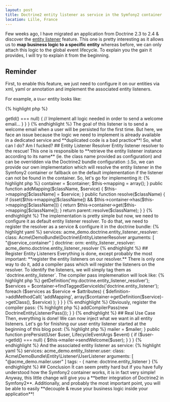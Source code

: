 ```yaml
---
layout: post
title: Doctrine2 entity listener as service in the Symfony2 container
location: Lille, France
---
```


Few weeks ago, I have migrated an application from Doctrine 2.3 to 2.4 & discover the
[entity listener](http://docs.doctrine-project.org/en/latest/reference/events.html#entity-listeners) feature.
This one is pretty interesting as it allows us to **map business logic to a specific entity** whereas before, we can
only attach this logic to the global event lifecycle. To explain you the gain it provides, I will try to explain it
from the beginning.

## Reminder

First, to enable this feature, we just need to configure it on our entities via xml, yaml or annotation and
implement the associated entity listeners.

For example, a `User` entity looks like:

{% highlight php %}
<?php
namespace Acme\DemoBundle\Entity;

use Doctrine\ORM\Mapping as ORM;

/**
 * @ORM\Entity
 * @ORM\EntityListeners({ "Acme\DemoBundle\Entity\Listener\UserListener" })
 */
class User
{
    // ....
}
{% endhighlight %}

And the associated entity listener looks like:

{% highlight php %}
<?php
namespace Acme\DemoBundle\Entity\Listener;

use Doctrine\ORM\Event\LifecycleEventArgs;
use Acme\DemoBundle\Entity\User;

class UserListener
{
    public function prePersist(User $user, LifecycleEventArgs $event)
    {
        // Checks the user is new.
        if ($user->getId() === null) {
            // Implement all logic needed in order to send a welcome email...
        }
    }
}
{% endhighlight %}

The goal of this listener is to send a welcome email when a user will be persisted for the first time. But here, we
face an issue because the logic we need to implement is already available in a dedicated service and
**duplicated code is a bad practice**! So, what can I do? Am I fucked?

## Entity Listener Resolver

Entity listener resolver to the rescue! This one is responsible to **retrieve the entity listener instance according to its name**
(ie. the class name provided as configuration) and can be overridden via the Doctrine2 bundle configuration :).So, we
can provide our own implementation which will resolve the entity listener in the Symfony2 container or fallback on the
default implementation if the listener can not be found in the container.

So, let's go for implementing it:

{% highlight php %}
<?php
namespace Acme\DemoBundle\Doctrine;

use Doctrine\ORM\Mapping\DefaultEntityListenerResolver;
use Symfony\Component\DependencyInjection\ContainerInterface;

class EntityListenerResolver extends DefaultEntityListenerResolver
{
    private $container;
    private $mapping;

    public function __construct(ContainerInterface $container)
    {
        $this->container = $container;
        $this->mapping = array();
    }

    public function addMapping($className, $service)
    {
        $this->mapping[$className] = $service;
    }

    public function resolve($className)
    {
        if (isset($this->mapping[$className]) && $this->container->has($this->mapping[$className])) {
            return $this->container->get($this->mapping[$className]);
        }

        return parent::resolve($className);
    }
}
{% endhighlight %}

The implementation is pretty simple but now, we need to configure it as default entity listener resolver. To do that,
we need to register the resolver as a service & configure it in the doctrine bundle:

{% highlight yaml %}
services:
    acme_demo.doctrine.entity_listener_resolver:
        class: Acme\DemoBundle\Doctrine\EntityListenerResolver
        arguments: [ "@service_container" ]

doctrine:
    orm:
        entity_listener_resolver: acme_demo.doctrine.entity_listener_resolver
{% endhighlight %}

## Register Entity Listeners

Everything is done, except probably the most important: **register the entity listeners on our resolver.** There is
only one way to do it, add a compiler pass which will register the listeners on the resolver. To identify the
listeners, we will simply tag them as `doctrine.entity_listener`.

The compiler pass implemenation will look like:

{% highlight php %}
<?php
namespace Acme\DemoBundle\DependencyInjection\Compiler;

use Symfony\Component\DependencyInjection\CompilerPass\CompilerPassInterface;
use Symfony\Component\DependencyInjection\ContainerBuilder;

class DoctrineEntityListenerPass implements CompilerPassInterface
{
    public function process(ContainerBuilder $container)
    {
        $definition = $container->getDefinition('my.doctrine.entity_listener_resolver');
        $services = $container->findTaggedServiceIds('doctrine.entity_listener');

        foreach ($services as $service => $attributes) {
            $definition->addMethodCall(
                'addMapping',
                array($container->getDefinition($service)->getClass(), $service)
            );
        }
    }
}
{% endhighlight %}

Obviously, register the compiler pass:

{% highlight php %}
<?php
namespace Acme\DemoBundle;

use Acme\DemoBundle\DependencyInjection\Compiler\DoctrineEntityListenerPass;
use Symfony\Component\DependencyInjection\ContainerBuilder;
use Symfony\Component\HttpKernel\Bundle\Bundle;

class AcmeDemoBundle extends Bundle
{
    public function build(ContainerBuilder $container)
    {
        parent::build($container);

        $container->addCompilerPass(new DoctrineEntityListenerPass());
    }
}
{% endhighlight %}

## Real Use Case

Then, everything is done! We can now inject what we want in all entity listeners. Let's go for finishing our user
entity listener started at the beginning of this blog post:

{% highlight php %}
<?php
namespace Acme\DemoBundle\Entity\Listener;

use Doctrine\ORM\Event\LifecycleEventArgs;
use Acme\DemoBundle\Entity\User;
use Acme\DemoBundle\Mailer\UserMailer;

class UserListener
{
    private $mailer;

    public function __construct(UserMailer $mailer)
    {
        $this->mailer = $mailer;
    }

    public function prePersist(User $user, LifecycleEventArgs $event)
    {
        if ($user->getId() === null) {
            $this->mailer->sendWelcome($user);
        }
    }
}
{% endhighlight %}

And the associated entity listener as service:

{% highlight yaml %}
services:
    acme_demo.entity_listener.user:
        class: Acme\DemoBundle\Entity\Listener\UserListener
        arguments: [ "@acme_demo.mailer.user" ]
        tags:
            -  { name: doctrine.entity_listener }
{% endhighlight %}

## Conclusion

It can seem pretty hard but if you have fully understood how the Symfony2 container works, it is in fact very simple!
Anyway, this little change will give you a **better integration of Doctrine2 in Symfony2**. Additionally, and probably
the most important point, you will be able to easily **decouple & reuse your business logic inside your application**!
